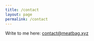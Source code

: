 ```yaml
---
title: /contact
layout: page
permalink: /contact
---
```

Write to me here: [contact@meatbag.xyz](mailto:contact@meatbag.xyz)
